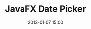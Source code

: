 ---
layout: redirect
title: "JavaFX Date Picker"
date: 2013-01-07 15:00
updated: 2013-05-16
redirect: http://code.makery.ch/blog/javafx-2-date-picker/
---